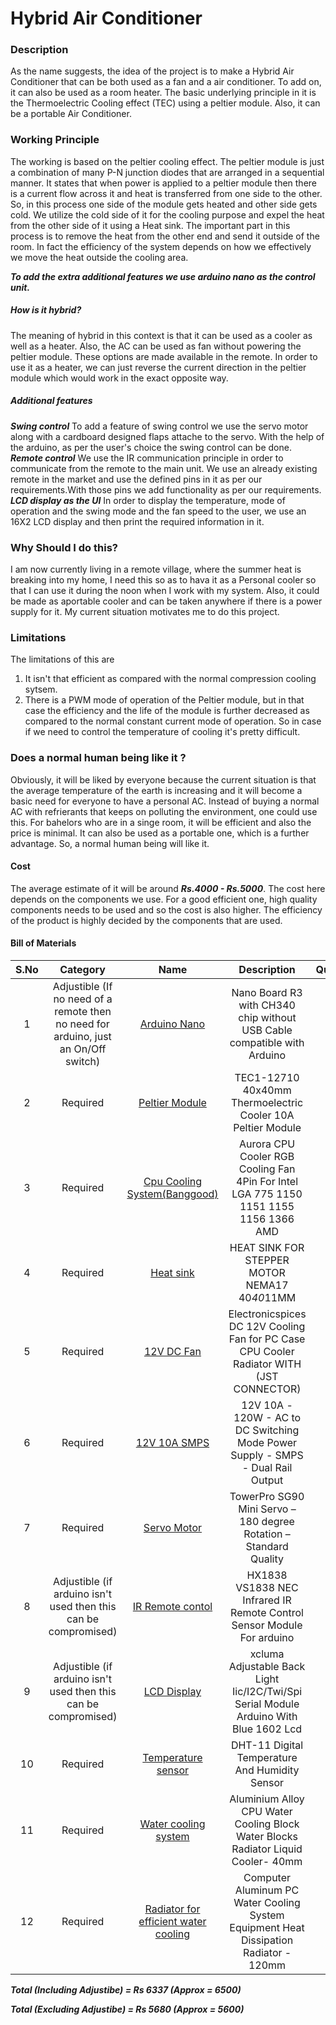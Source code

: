 # Hybrid Air Conditioner
### Description
As the name suggests, the idea of the project is to make a Hybrid Air Conditioner that can be both used as a fan and a air conditioner. To add on, it can also be used as a room heater. The basic underlying principle in it is the Thermoelectric Cooling effect (TEC) using a peltier module. Also, it can be a portable Air Conditioner.

### Working Principle
The working is based on the peltier cooling effect. The peltier module is just a combination of many P-N junction diodes that are arranged in a sequential manner. It states that when power is applied to a peltier module then there is a current flow across it and heat is transferred from one side to the other. So, in this process one side of the module gets heated and other side gets cold. We utilize the cold side of it for the cooling purpose and expel the heat from the other side of it using a Heat sink. The important part in this process is to remove the heat from the other end and send it outside of the room. In fact the efficiency of the system depends on how we effectively we move the heat outside the cooling area. 

***To add the extra additional features we use arduino nano as the control unit.***

##### How is it hybrid?
The meaning of hybrid in this context is that it can be used as a cooler as well as a heater. Also, the AC can be used as fan without powering the peltier module. These options are made available in the remote. In order to use it as a heater, we can just reverse the current direction in the peltier module which would work in the exact opposite way.

##### Additional features
***Swing control***
To add a feature of swing control we use the servo motor along with a cardboard designed flaps attache to the servo. With the help of the arduino, as per the user's choice the swing control can be done.
***Remote control***
We use the IR communication principle in order to communicate from the remote to the main unit. We use an already existing remote in the market and use the defined pins in it as per our requirements.With those pins we add functionality as per our requirements.
***LCD display as the UI***
In order to display the temperature, mode of operation and the swing mode and the fan speed to the user, we use an 16X2 LCD display and then print the required information in it.

### Why Should I do this?
I am now currently living in a remote village, where the summer heat is breaking into my home, I need this so as to hava it as a Personal cooler so that I can use it during the noon when I work with my system. Also, it could be made as aportable cooler and can be taken anywhere if there is a power supply for it. My current situation motivates me to do this project.

### Limitations
The limitations of this are
1. It isn't that efficient as compared with the normal compression cooling sytsem.
2. There is a PWM mode of operation of the Peltier module, but in that case the efficiency and the life of the module is further decreased as compared to the normal constant current mode of operation. So in case if we need to control the temperature of cooling it's pretty difficult.

### Does a normal human being like it ?
Obviously, it will be liked by everyone because the current situation is that the average temperature of the earth is increasing and it will become a basic need for everyone to have a personal AC. Instead of buying a normal AC with refrierants that keeps on polluting the environment, one could use this. For bahelors who are in a singe room, it will be efficient and also the price is minimal. It can also be used as a portable one, which is a further advantage. So, a normal human being will like it.

#### Cost
The average estimate of it will be around ***Rs.4000 - Rs.5000***. The cost here depends on the components we use. For a good efficient one, high quality components needs to be used and so the cost is also higher. The efficiency of the product is highly decided by the components that are used.

#### Bill of Materials
|S.No|	Category|	Name|	Description|	Quantity|	Cost|	Price|
|:----:|:----:|:----:|:----:|:----:|:----:|:----:|
|1|	Adjustible (If no need of a remote then no need for arduino, just an On/Off switch)|[Arduino Nano](https://robu.in/product/arduino-nano-board-3-0-with-ch340-chip-unsoldered/)|	Nano Board R3 with CH340 chip without USB Cable compatible with Arduino|	1	|220|	220|
|2|	Required|[Peltier Module](https://robu.in/product/tec1-12710-40x40-mm-heatsink-thermoelectric-cooler-cooling-peltier-plate-module/)|	TEC1-12710 40x40mm Thermoelectric Cooler 10A Peltier Module|	3	|350|	1050|
|3|	Required|[Cpu Cooling System(Banggood)](https://www.banggood.in/Aurora-CPU-Cooler-RGB-Cooling-Fan-4Pin-For-Intel-LGA-775-1150-1151-1155-1156-1366-AMD-p-1544768.html?gmcCountry=IN&currency=INR&createTmp=1&utm_source=googleshopping&utm_medium=cpc_bgs&utm_content=lijing&utm_campaign=pla-ing-ele-pc&cur_warehouse=CN)|	Aurora CPU Cooler RGB Cooling Fan 4Pin For Intel LGA 775 1150 1151 1155 1156 1366 AMD|	1|	1294|	1294|
|4|	Required|[Heat sink](https://robokits.co.in/3d-printer/accessories/heat-sink-for-stepper-motor-nema17-404011mm?gclid=CjwKCAjw5cL2BRASEiwAENqAPhb0KEFEPHPh7qaB_wxQuIEEUePhzuNxoxB7iOi3oYAg8i_9CkL4jxoCD0AQAvD_BwE)|	HEAT SINK FOR STEPPER MOTOR NEMA17 40*40*11MM|	2	|177|	354|
|5|	Required|[12V DC Fan](https://www.amazon.in/Electronicspices-Cooling-Cooler-Radiator-CONNECTOR/dp/B07ZTN54QK/ref=sr_1_5?dchild=1&keywords=12V+DC+Fan&qid=1590252998&replacementKeywords=12v+fan&sr=8-5&vehicle=DC%3AAvanti)|	Electronicspices DC 12V Cooling Fan for PC Case CPU Cooler Radiator WITH (JST CONNECTOR)|	3|	185|	555|
|6| Required|[12V 10A SMPS](https://www.trpmart.com/power-supply-smps/12-volt-15-amp-180w-smps-12v-15a-power-supply-smps-driver/)|	12V 10A - 120W - AC to DC Switching Mode Power Supply - SMPS - Dual Rail Output|	1|	520	|520|
|7|	Required|	[Servo Motor](https://robu.in/product/towerpro-sg90-9g-mini-servo-9-gram/)	|TowerPro SG90 Mini Servo – 180 degree Rotation – Standard Quality	|1|	100|	100|
|8|	Adjustible (if arduino isn't used then this can be compromised)	|[IR Remote contol](https://robu.in/product/hx1838-vs1838-nec-infrared-ir-wireless-remote-control-sensor-module-arduino/?gclid=Cj0KCQjwwr32BRD4ARIsAAJNf_3kCvsSDDRyXi4mDNhyIc0WHh6VnjDV0UWZDrDbVlMYGuTxLXJbx1IaAqcHEALw_wcB)|	HX1838 VS1838 NEC Infrared IR Remote Control Sensor Module For arduino|	1|	130|	130|
|9|	Adjustible (if arduino isn't used then this can be compromised)	|[LCD Display](https://www.amazon.in/xcluma-Adjustable-Serial-Module-Arduino/dp/B071Z8VMWJ/ref=sr_1_5?crid=38A3B8GBSFEIA&dchild=1&keywords=lcd+display+for+arduino&qid=1590725586&s=industrial&sprefix=lcd%2Cindustrial%2C361&sr=1-5)|	xcluma Adjustable Back Light Iic/I2C/Twi/Spi Serial Module Arduino With Blue 1602 Lcd|	1|	302|	302|
|10|	Required|[Temperature sensor](https://robu.in/product/dht-11-digital-temperature-humidity-sensor/?gclid=Cj0KCQjwwr32BRD4ARIsAAJNf_2HPfG8Lp045axetvQamiVWeDEf4TBN0h_XI8VqMBTwyBM-RdI2qNwaAtZNEALw_wcB)|	DHT-11 Digital Temperature And Humidity Sensor|	1|	100|	100|
|11|	Required|	[Water cooling system](https://www.banggood.in/4080120160200mm-Aluminium-Alloy-CPU-Water-Cooling-Block-Water-Blocks-Radiator-Liquid-Cooler-p-1301782.html?rmmds=detail-top-buytogether-auto&ID=42256&cur_warehouse=CN)|	Aluminium Alloy CPU Water Cooling Block Water Blocks Radiator Liquid Cooler- 40mm|	1	|417|	417|
|12|	Required|	[Radiator for efficient water cooling](https://www.banggood.in/90120240360mm-Computer-Aluminum-PC-Water-Cooling-System-Equipment-Heat-Dissipation-Radiator-p-1439319.html?gmcCountry=IN&currency=INR&createTmp=1&utm_source=googleshopping&utm_medium=cpc_bgs&utm_content=lijing&utm_campaign=pla-ing-&ID=567406&cur_warehouse=CN)|	Computer Aluminum PC Water Cooling System Equipment Heat Dissipation Radiator - 120mm|	1|	1295|	1295|
						
***Total (Including Adjustibe) = Rs 6337 (Approx = 6500)***

***Total (Excluding Adjustibe) = Rs 5680 (Approx = 5600)***	


